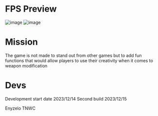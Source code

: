 # FPS Preview
![image](https://github.com/Enyzelo/FPS1/assets/28166876/ed6f9e31-20fc-408f-8d68-e73439130a06)
![image](https://github.com/Enyzelo/FPS1/assets/28166876/8ef3f933-442f-4cfe-8aeb-99ba67e9bb0e)

# Mission
The game is not made to stand out from other games but to add fun functions that would allow players to use their creativity when it comes to weapon modification

# Devs
Development start date 2023/12/14
Second build 2023/12/15

Enyzelo
TNWC
